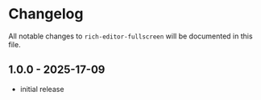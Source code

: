 # Changelog

All notable changes to `rich-editor-fullscreen` will be documented in this file.

## 1.0.0 - 2025-17-09

- initial release
